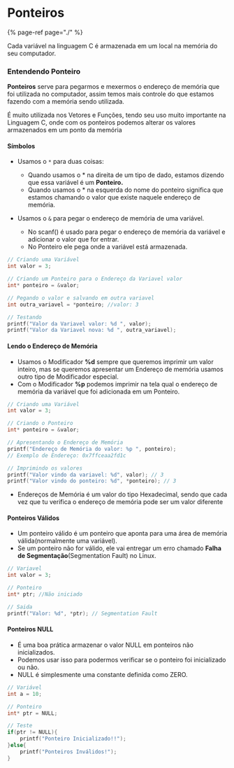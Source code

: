 # Ponteiros

{% page-ref page="./" %}

Cada variável na linguagem C é armazenada em um local na memória do seu computador.

### Entendendo Ponteiro

**Ponteiros** serve para pegarmos e mexermos o endereço de memória que foi utilizada no computador, assim temos mais controle do que estamos fazendo com a memória sendo utilizada.

É muito utilizada nos Vetores e Funções, tendo seu uso muito importante na Linguagem C, onde com os ponteiros podemos alterar os valores armazenados em um ponto da memória

#### Símbolos

* Usamos o `*` para duas coisas:

  * Quando usamos o \* na direita de um tipo de dado, estamos dizendo que essa variável é um **Ponteiro.**
  * Quando usamos o \* na esquerda do nome do ponteiro significa que estamos chamando o valor que existe naquele endereço de memória.

* Usamos o `&` para pegar o endereço de memória de uma variável.
  * No scanf\(\) é usado para pegar o endereço de memória da variável e adicionar o valor que for entrar.
  * No Ponteiro ele pega onde a variável está armazenada.

```c
// Criando uma Variável
int valor = 3;

// Criando um Ponteiro para o Endereço da Variavel valor
int* ponteiro = &valor;

// Pegando o valor e salvando em outra variavel
int outra_variavel = *ponteiro; //valor: 3

// Testando
printf("Valor da Variavel valor: %d ", valor);
printf("Valor da Variavel nova: %d ", outra_variavel);
```

#### Lendo o Endereço de Memória

* Usamos o Modificador **%d** sempre que queremos imprimir um valor inteiro, mas se queremos apresentar um Endereço de memória usamos outro tipo de Modificador especial.
* Com o Modificador **%p** podemos imprimir na tela qual o endereço de memória da variável que foi adicionada em um Ponteiro.

```c
// Criando uma Variável
int valor = 3;

// Criando o Ponteiro
int* ponteiro = &valor;

// Apresentando o Endereço de Memória
printf("Endereço de Memória do valor: %p ", ponteiro);
// Exemplo de Endereço: 0x7ffceaa2fd1c     

// Imprimindo os valores
printf("Valor vindo da variavel: %d", valor); // 3
printf("Valor vindo do ponteiro: %d", *ponteiro); // 3
```

* Endereços de Memória é um valor do tipo Hexadecimal, sendo que cada vez que tu verifica o endereço de memória pode ser um valor diferente

#### Ponteiros Válidos

* Um ponteiro válido é um ponteiro que aponta para uma área de memória válida\(normalmente uma variável\).
* Se um ponteiro não for válido, ele vai entregar um erro chamado **Falha de Segmentação**\(Segmentation Fault\) no Linux.

```c
// Variavel
int valor = 3;

// Ponteiro
int* ptr; //Não iniciado

// Saida
printf("Valor: %d", *ptr); // Segmentation Fault
```

#### Ponteiros NULL

* É uma boa prática armazenar o valor NULL em ponteiros não inicializados.
* Podemos usar isso para podermos verificar se o ponteiro foi inicializado ou não.
* NULL é simplesmente uma constante definida como ZERO.

```c
// Variável
int a = 10;

// Ponteiro
int* ptr = NULL;

// Teste
if(ptr != NULL){
    printf("Ponteiro Inicializado!!");
}else{
    printf("Ponteiros Inválidos!");
}
```


